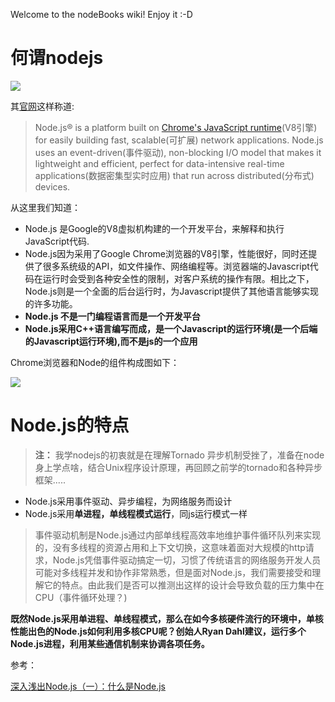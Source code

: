 Welcome to the nodeBooks wiki! Enjoy it :-D

# 何谓nodejs

![](http://static.oschina.net/uploads/space/2012/0207/142019_SSyR_28.png)


其[官网](https://nodejs.org)这样称道:

>Node.js® is a platform built on [Chrome's JavaScript runtime](https://code.google.com/p/v8/)(V8引擎) for easily building fast, scalable(可扩展) network applications. Node.js uses an event-driven(事件驱动), non-blocking I/O model that makes it lightweight and efficient, perfect for data-intensive real-time applications(数据密集型实时应用) that run across distributed(分布式) devices.

从这里我们知道：

- Node.js 是Google的V8虚拟机构建的一个开发平台，来解释和执行JavaScript代码.
- Node.js因为采用了Google Chrome浏览器的V8引擎，性能很好，同时还提供了很多系统级的API，如文件操作、网络编程等。浏览器端的Javascript代码在运行时会受到各种安全性的限制，对客户系统的操作有限。相比之下，Node.js则是一个全面的后台运行时，为Javascript提供了其他语言能够实现的许多功能。
- **Node.js 不是一门编程语言而是一个开发平台**
- **Node.js采用C++语言编写而成，是一个Javascript的运行环境(是一个后端的Javascript运行环境),而不是js的一个应用**

Chrome浏览器和Node的组件构成图如下：

![](http://beginman.qiniudn.com/chrome_node.png)

# Node.js的特点

>**注：** 我学nodejs的初衷就是在理解Tornado 异步机制受挫了，准备在node身上学点啥，结合Unix程序设计原理，再回顾之前学的tornado和各种异步框架.....

- Node.js采用事件驱动、异步编程，为网络服务而设计
- Node.js采用**单进程，单线程模式运行**，同js运行模式一样

>事件驱动机制是Node.js通过内部单线程高效率地维护事件循环队列来实现的，没有多线程的资源占用和上下文切换，这意味着面对大规模的http请求，Node.js凭借事件驱动搞定一切，习惯了传统语言的网络服务开发人员可能对多线程并发和协作非常熟悉，但是面对Node.js，我们需要接受和理解它的特点。由此我们是否可以推测出这样的设计会导致负载的压力集中在CPU（事件循环处理？)

**既然Node.js采用单进程、单线程模式，那么在如今多核硬件流行的环境中，单核性能出色的Node.js如何利用多核CPU呢？创始人Ryan Dahl建议，运行多个Node.js进程，利用某些通信机制来协调各项任务。**


参考：

[深入浅出Node.js（一）：什么是Node.js](http://www.infoq.com/cn/articles/what-is-nodejs)




